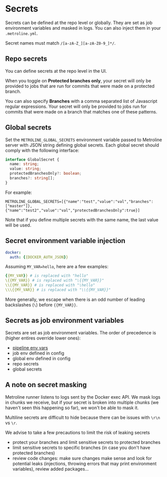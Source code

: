# Secrets

Secrets can be defined at the repo level or globally. They are set as job environment variables and masked in logs. You can also inject them in your `.metroline.yml`.

Secret names must match `/[a-zA-Z_][a-zA-Z0-9_]*/`.

## Repo secrets

You can define secrets at the repo level in the UI.

When you toggle on **Protected branches only**, your secret will only be provided to jobs that are run for commits that were made on a protected branch.

You can also specify **Branches** with a comma separated list of Javascript regular expressions. Your secret will only be provided to jobs run for commits that were made on a branch that matches one of these patterns.

## Global secrets

Set the `METROLINE_GLOBAL_SECRETS` environment variable passed to Metroline server with JSON string defining global secrets. Each global secret should comply with the following interface:

<div class="code-group" data-props='{ "lineNumbers": ["true"] }'>

```ts
interface GlobalSecret {
  name: string;
  value: string;
  protectedBranchesOnly?: boolean;
  branches?: string[];
}
```

</div>

For example:

<div class="code-group" data-props='{ "lineNumbers": ["true"] }'>

```shell script
METROLINE_GLOBAL_SECRETS=[{"name":"test","value":"val","branches":["master"]},{"name":"test2","value":"val","protectedBranchesOnly":true}]
```

</div>

Note that if you define multiple secrets with the same name, the last value will be used.

## Secret environment variable injection

<div class="code-group" data-props='{ "lineNumbers": ["true"] }'>

```yaml
docker:
  auth: {{DOCKER_AUTH_JSON}}
```

</div>

Assuming `MY_VAR=hello`, here are a few examples:

<div class="code-group" data-props='{ "lineNumbers": ["true"] }'>

```yaml
{{MY_VAR}} # is replaced with "hello"
\{{MY_VAR}} # is replaced with "\{{MY_VAR}}"
\\{{MY_VAR}} # is replaced with "\hello"
\\\{{MY_VAR}} # is replaced with "\\{{MY_VAR}}"
```

</div>

More generally, we escape when there is an odd number of leading backslashes (`\`) before `{{MY_VAR}}`.

## Secrets as job environment variables

Secrets are set as job environment variables. The order of precedence is (higher entires override lower ones):
- [pipeline env vars](#pipeline-environment-variables)
- job env defined in config
- global env defined in config
- repo secrets
- global secrets

## A note on secret masking

Metroline runner listens to logs sent by the Docker exec API. We mask logs in chunks we receive, but if your secret is broken into multiple chunks (we haven't seen this happening so far), we won't be able to mask it.

Multiline secrets are difficult to hide because there can be issues with `\r\n` vs `\r`.

We advise to take a few precautions to limit the risk of leaking secrets
- protect your branches and limit sensitive secrets to protected branches
- limit sensitive secrets to specific branches (in case you don't have protected branches)
- review code changes: make sure changes make sense and look for potential leaks (injections, throwing errors that may print environment variables), review added packages...
